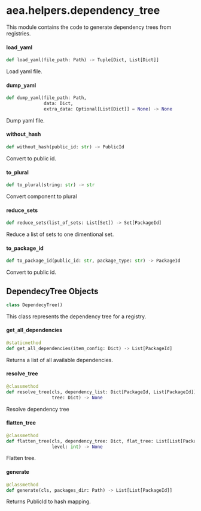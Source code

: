 <a id="aea.helpers.dependency_tree"></a>

# aea.helpers.dependency`_`tree

This module contains the code to generate dependency trees from registries.

<a id="aea.helpers.dependency_tree.load_yaml"></a>

#### load`_`yaml

```python
def load_yaml(file_path: Path) -> Tuple[Dict, List[Dict]]
```

Load yaml file.

<a id="aea.helpers.dependency_tree.dump_yaml"></a>

#### dump`_`yaml

```python
def dump_yaml(file_path: Path,
              data: Dict,
              extra_data: Optional[List[Dict]] = None) -> None
```

Dump yaml file.

<a id="aea.helpers.dependency_tree.without_hash"></a>

#### without`_`hash

```python
def without_hash(public_id: str) -> PublicId
```

Convert to public id.

<a id="aea.helpers.dependency_tree.to_plural"></a>

#### to`_`plural

```python
def to_plural(string: str) -> str
```

Convert component to plural

<a id="aea.helpers.dependency_tree.reduce_sets"></a>

#### reduce`_`sets

```python
def reduce_sets(list_of_sets: List[Set]) -> Set[PackageId]
```

Reduce a list of sets to one dimentional set.

<a id="aea.helpers.dependency_tree.to_package_id"></a>

#### to`_`package`_`id

```python
def to_package_id(public_id: str, package_type: str) -> PackageId
```

Convert to public id.

<a id="aea.helpers.dependency_tree.DependecyTree"></a>

## DependecyTree Objects

```python
class DependecyTree()
```

This class represents the dependency tree for a registry.

<a id="aea.helpers.dependency_tree.DependecyTree.get_all_dependencies"></a>

#### get`_`all`_`dependencies

```python
@staticmethod
def get_all_dependencies(item_config: Dict) -> List[PackageId]
```

Returns a list of all available dependencies.

<a id="aea.helpers.dependency_tree.DependecyTree.resolve_tree"></a>

#### resolve`_`tree

```python
@classmethod
def resolve_tree(cls, dependency_list: Dict[PackageId, List[PackageId]],
                 tree: Dict) -> None
```

Resolve dependency tree

<a id="aea.helpers.dependency_tree.DependecyTree.flatten_tree"></a>

#### flatten`_`tree

```python
@classmethod
def flatten_tree(cls, dependency_tree: Dict, flat_tree: List[List[PackageId]],
                 level: int) -> None
```

Flatten tree.

<a id="aea.helpers.dependency_tree.DependecyTree.generate"></a>

#### generate

```python
@classmethod
def generate(cls, packages_dir: Path) -> List[List[PackageId]]
```

Returns PublicId to hash mapping.

